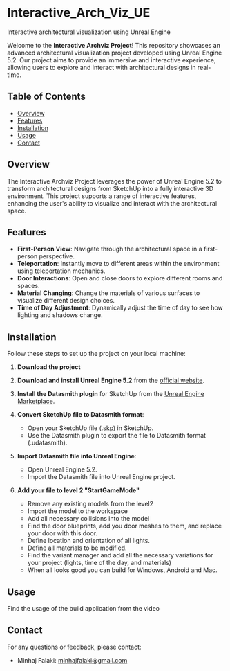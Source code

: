 # Interactive_Arch_Viz_UE
Interactive architectural visualization using Unreal Engine

Welcome to the **Interactive Archviz Project**! This repository showcases an advanced architectural visualization project developed using Unreal Engine 5.2. Our project aims to provide an immersive and interactive experience, allowing users to explore and interact with architectural designs in real-time.

## Table of Contents

- [Overview](#overview)
- [Features](#features)
- [Installation](#installation)
- [Usage](#usage)
- [Contact](#contact)

## Overview

The Interactive Archviz Project leverages the power of Unreal Engine 5.2 to transform architectural designs from SketchUp into a fully interactive 3D environment. This project supports a range of interactive features, enhancing the user's ability to visualize and interact with the architectural space.

## Features

- **First-Person View**: Navigate through the architectural space in a first-person perspective.
- **Teleportation**: Instantly move to different areas within the environment using teleportation mechanics.
- **Door Interactions**: Open and close doors to explore different rooms and spaces.
- **Material Changing**: Change the materials of various surfaces to visualize different design choices.
- **Time of Day Adjustment**: Dynamically adjust the time of day to see how lighting and shadows change.

## Installation

Follow these steps to set up the project on your local machine:

1. **Download the project**
  
2. **Download and install Unreal Engine 5.2** from the [official website](https://www.unrealengine.com/en-US/download).

3. **Install the Datasmith plugin** for SketchUp from the [Unreal Engine Marketplace](https://www.unrealengine.com/marketplace/en-US/product/datasmith-exporter).

4. **Convert SketchUp file to Datasmith format**:
   - Open your SketchUp file (.skp) in SketchUp.
   - Use the Datasmith plugin to export the file to Datasmith format (.udatasmith).

5. **Import Datasmith file into Unreal Engine**:
   - Open Unreal Engine 5.2.
   - Import the Datasmith file into Unreal Engine project.
6. **Add your file to level 2 "StartGameMode"**
   - Remove any existing models from the level2
   - Import the model to the workspace
   - Add all necessary collisions into the model
   - Find the door blueprints, add you door meshes to them, and replace your door with this door.
   - Define location and orientation of all lights.
   - Define all materials to be modified.
   - Find the variant manager and add all the necessary variations for your project (lights, time of the day, and materials)
   - When all looks good you can build for Windows, Android and Mac.

## Usage
Find the usage of the build application from the video

## Contact
For any questions or feedback, please contact:
- Minhaj Falaki: minhajfalaki@gmail.com




